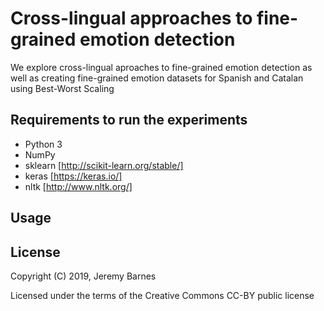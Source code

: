 Cross-lingual approaches to fine-grained emotion detection
==============

We explore cross-lingual aproaches to fine-grained emotion detection
as well as creating fine-grained emotion datasets for Spanish and Catalan
using Best-Worst Scaling


Requirements to run the experiments
--------
- Python 3
- NumPy
- sklearn [http://scikit-learn.org/stable/]
- keras [https://keras.io/]
- nltk [http://www.nltk.org/]



Usage
--------



License
-------

Copyright (C) 2019, Jeremy Barnes

Licensed under the terms of the Creative Commons CC-BY public license
